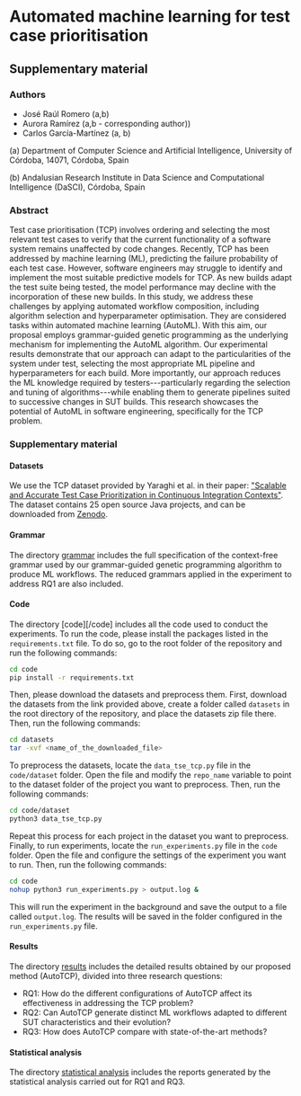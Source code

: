 # Automated machine learning for test case prioritisation
## Supplementary material 

### Authors
- José Raúl Romero (a,b)
- Aurora Ramírez (a,b  - corresponding author))
- Carlos García-Martínez (a, b)

(a) Department of Computer Science and Artificial Intelligence, University of Córdoba, 14071, Córdoba, Spain

(b) Andalusian Research Institute in Data Science and Computational Intelligence (DaSCI), Córdoba, Spain

### Abstract
Test case prioritisation (TCP) involves ordering and selecting the most relevant test cases to verify that the current functionality of a software system remains unaffected by code changes. Recently, TCP has been addressed by machine learning (ML), predicting the failure probability of each test case. However, software engineers may struggle to identify and implement the most suitable predictive models for TCP. As new builds adapt the test suite being tested, the model performance may decline with the incorporation of these new builds. In this study, we address these challenges by applying automated workflow composition, including algorithm selection and hyperparameter optimisation. They are considered tasks within automated machine learning (AutoML). With this aim, our proposal employs grammar-guided genetic programming as the underlying mechanism for implementing the AutoML algorithm. Our experimental results demonstrate that our approach can adapt to the particularities of the system under test, selecting the most appropriate ML pipeline and hyperparameters for each build. More importantly, our approach reduces the ML knowledge required by testers---particularly regarding the selection and tuning of algorithms---while enabling them to generate pipelines suited to successive changes in SUT builds. This research showcases the potential of AutoML in software engineering, specifically for the TCP problem.

### Supplementary material

#### Datasets

We use the TCP dataset provided by Yaraghi et al. in their paper: ["Scalable and Accurate Test Case Prioritization in Continuous Integration Contexts"](https://doi.org/10.1109/TSE.2022.3184842). The dataset contains 25 open source Java projects, and can be downloaded from [Zenodo](https://zenodo.org/record/6415365#.Y9Kw43bMJD8).

#### Grammar

The directory [grammar](/grammar) includes the full specification of the context-free grammar used by our grammar-guided genetic programming algorithm to produce ML workflows. The reduced grammars applied in the experiment to address RQ1 are also included.

#### Code

The directory [code][/code] includes all the code used to conduct the experiments. To run the code, please install the packages listed in the `requirements.txt` file. To do so, go to the root folder of the repository and run the following commands:

```bash
cd code
pip install -r requirements.txt
```

Then, please download the datasets and preprocess them. First, download the datasets from the link provided above, create a folder called `datasets` in the root directory of the repository, and place the datasets zip file there. Then, run the following commands:

```bash
cd datasets
tar -xvf <name_of_the_downloaded_file>
```

To preprocess the datasets, locate the `data_tse_tcp.py` file in the `code/dataset` folder. Open the file and modify the `repo_name` variable to point to the dataset folder of the project you want to preprocess. Then, run the following commands:

```bash
cd code/dataset
python3 data_tse_tcp.py
```

Repeat this process for each project in the dataset you want to preprocess. Finally, to run experiments, locate the `run_experiments.py` file in the `code` folder. Open the file and configure the settings of the experiment you want to run. Then, run the following commands:

```bash
cd code
nohup python3 run_experiments.py > output.log &
```

This will run the experiment in the background and save the output to a file called `output.log`. The results will be saved in the folder configured in the `run_experiments.py` file.

#### Results

The directory [results](/results) includes the detailed results obtained by our proposed method (AutoTCP), divided into three research questions:

- RQ1: How do the different configurations of AutoTCP affect its effectiveness in addressing the TCP problem?
- RQ2: Can AutoTCP generate distinct ML workflows adapted to different SUT characteristics and their evolution?
- RQ3: How does AutoTCP compare with state-of-the-art methods?

#### Statistical analysis

The directory [statistical analysis](statistical_analysis) includes the reports generated by the statistical analysis carried out for RQ1 and RQ3.
